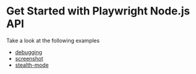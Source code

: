 # Get Started with Playwright Node.js API
Take a look at the following examples
* [debugging](./debugging/)
* [screenshot](./screenshot/)
* [stealth-mode](./stealth-mode/)
